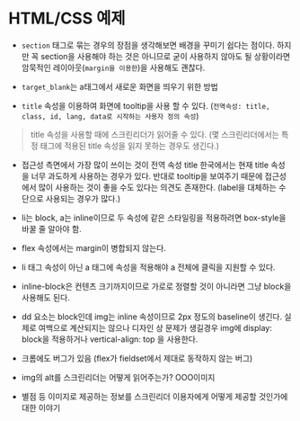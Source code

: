 # HTML/CSS 예제
- `section` 태그로 묶는 경우의 장점을 생각해보면 배경을 꾸미기 쉽다는 점이다. 하지만 꼭 section을 사용해야 하는 것은 아니므로 굳이 사용하지 않아도 될 상황이라면 암묵적인 레이아웃(`margin을 이용한`)을 사용해도 괜찮다.

- `target_blank`는 a태그에서 새로운 화면을 띄우기 위한 방법

- `title` 속성을 이용하여 화면에 tooltip을 사용 할 수 있다. (`전역속성: title, class, id, lang, data로 시작하는 사용자 정의 속성`)
> title 속성을 사용할 때에 스크린리더가 읽어줄 수 있다. (몇 스크린리더에서는 특정 태그에 적용된 title 속성을 읽지 못하는 경우도 생긴다.)

- 접근성 측면에서 가장 많이 쓰이는 것이 전역 속성 title
한국에서는 현재 title 속성을 너무 과도하게 사용하는 경우가 있다. 반대로 tooltip을 보여주기 때문에 접근성에서 많이 사용하는 것이 좋을 수도 있다는 의견도 존재한다. (label을 대체하는 수단으로 사용되는 경우가 많다.)

- li는 block, a는 inline이므로 두 속성에 같은 스타일링을 적용하려면 box-style을 바꿀 줄 알아야 함.

- flex 속성에서는 margin이 병합되지 않는다.

- li 태그 속성이 아닌 a 태그에 속성을 적용해야 a 전체에 클릭을 지원할 수 있다.

- inline-block은 컨텐츠 크기까지이므로 가로로 정렬할 것이 아니라면 그냥 block을 사용해도 된다.

- dd 요소는 block인데 img는 inline 속성이므로 2px 정도의 baseline이 생긴다. 실제로 여백으로 계산되지는 않으나 디자인 상 문제가 생길경우 img에 display: block을 적용하거나 vertical-align: top 을 사용한다.

- 크롬에도 버그가 있음 (flex가 fieldset에서 제대로 동작하지 않는 버그)

- img의 alt를 스크린리더는 어떻게 읽어주는가?
OOO이미지

- 별점 등 이미지로 제공하는 정보를 스크린리더 이용자에게 어떻게 제공할 것인가에 대한 이야기 